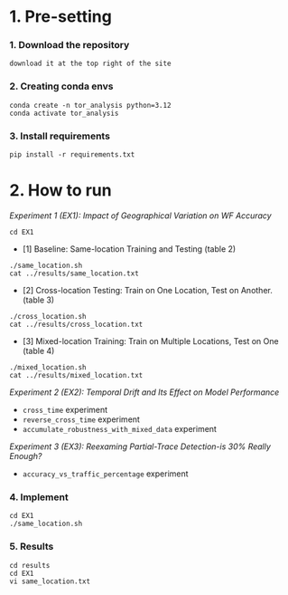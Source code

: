 # 1. Pre-setting
### 1. Download the repository

```{shell}
download it at the top right of the site
```

### 2. Creating conda envs

```{shell}
conda create -n tor_analysis python=3.12
conda activate tor_analysis
```

### 3. Install requirements 

```{shell}
pip install -r requirements.txt
```

# 2. How to run

*Experiment 1 (EX1): Impact of Geographical Variation on WF Accuracy*
```{shell}
cd EX1
```
* [1] Baseline: Same-location Training and Testing (table 2)
```{shell}
./same_location.sh
cat ../results/same_location.txt
```
* [2] Cross-location Testing: Train on One Location, Test on Another. (table 3)
```{shell}
./cross_location.sh
cat ../results/cross_location.txt
```
* [3] Mixed-location Training: Train on Multiple Locations, Test on One (table 4)
```{shell}
./mixed_location.sh
cat ../results/mixed_location.txt
```

*Experiment 2 (EX2): Temporal Drift and Its Effect on Model Performance* 
* `cross_time` experiment
* `reverse_cross_time` experiment
* `accumulate_robustness_with_mixed_data` experiment

*Experiment 3 (EX3): Reexaming Partial-Trace Detection-is 30\% Really Enough?*
* `accuracy_vs_traffic_percentage` experiment


### 4. Implement 
```{shell}
cd EX1
./same_location.sh
```

### 5. Results 
```{shell}
cd results
cd EX1
vi same_location.txt
```
